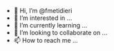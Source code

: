 - 👋 Hi, I’m @fmetidieri
- 👀 I’m interested in ...
- 🌱 I’m currently learning ...
- 💞️ I’m looking to collaborate on ...
- 📫 How to reach me ...

<!---
fmetidieri/fmetidieri is a ✨ special ✨ repository because its `README.md` (this file) appears on your GitHub profile.
You can click the Preview link to take a look at your changes.
--->
